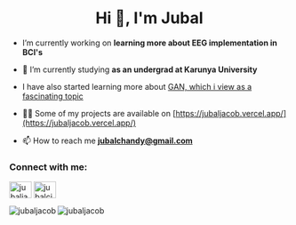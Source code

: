 <h1 align="center">Hi 👋, I'm Jubal</h1>


- I’m currently working on **learning more about EEG implementation in BCI's**

- 🌱 I’m currently studying **as an undergrad at Karunya University**

- I have also started learning more about [GAN, which i view as a fascinating topic](https://github.com/jubaljacob/GAN/tree/main)

- 👨‍💻 Some of my projects are available on [https://jubaljacob.vercel.app/](https://jubaljacob.vercel.app/)

- 📫 How to reach me **jubalchandy@gmail.com**

<h3 align="left">Connect with me:</h3>
<p align="left">
<a href="https://linkedin.com/in/jubaljacob" target="blank"><img align="center" src="https://raw.githubusercontent.com/rahuldkjain/github-profile-readme-generator/master/src/images/icons/Social/linked-in-alt.svg" alt="jubaljacob" height="30" width="40" /></a>
<a href="https://kaggle.com/jubalcjacob" target="blank"><img align="center" src="https://raw.githubusercontent.com/rahuldkjain/github-profile-readme-generator/master/src/images/icons/Social/kaggle.svg" alt="jubalcjacob" height="30" width="40" /></a>
</p>



<p><img align="left" src="https://github-readme-stats.vercel.app/api/top-langs?username=jubaljacob&show_icons=true&locale=en&layout=compact" alt="jubaljacob" /></p>

<p><img align="center" src="https://github-readme-streak-stats.herokuapp.com/?user=jubaljacob&" alt="jubaljacob" /></p>

